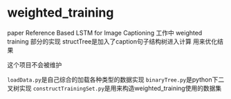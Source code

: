 # weighted_training
paper Reference Based LSTM for Image Captioning 工作中 weighted training 部分的实现
structTree是加入了caption句子结构树进入计算 用来优化结果

这个项目不会被维护

```loadData.py```是自己综合的加载各种类型的数据实现
```binaryTree.py```是python下二叉树实现
```constructTrainingSet.py```是用来构造weighted_training使用的数据集
